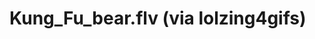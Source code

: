 <!--
id: 638316183
link: http://tumblr.atmos.org/post/638316183/kung-fu-bear-flv-via-lolzing4gifs
slug: kung-fu-bear-flv-via-lolzing4gifs
date: Thu May 27 2010 12:14:20 GMT-0700 (PDT)
publish: 2010-05-027
tags: 
title: Kung_Fu_bear.flv (via lolzing4gifs)
-->


Kung_Fu_bear.flv (via lolzing4gifs)
===================================



